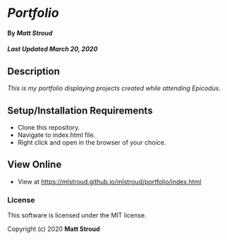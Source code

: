 # _Portfolio_

#### By _**Matt Stroud**_
##### _Last Updated March 20, 2020_

## Description

_This is my portfolio displaying projects created while attending Epicodus._

## Setup/Installation Requirements

* Clone this repository.
* Navigate to index.html file.
* Right click and open in the browser of your choice.

## View Online

* View at https://mlstroud.github.io/mlstroud/portfolio/index.html

### License

This software is licensed under the MIT license.

Copyright (c) 2020 **Matt Stroud**